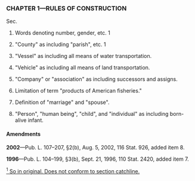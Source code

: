 ### **CHAPTER 1—RULES OF CONSTRUCTION** ###

Sec.

1. Words denoting number, gender, etc. 1

2. "County" as including "parish", etc. 1

3. "Vessel" as including all means of water transportation.

4. "Vehicle" as including all means of land transportation.

5. "Company" or "association" as including successors and assigns.

6. Limitation of term "products of American fisheries."

7. Definition of "marriage" and "spouse".

8. "Person", "human being", "child", and "individual" as including born-alive infant.

#### Amendments ####

**2002**—Pub. L. 107–207, §2(b), Aug. 5, 2002, 116 Stat. 926, added item 8.

**1996**—Pub. L. 104–199, §3(b), Sept. 21, 1996, 110 Stat. 2420, added item 7.

[<sup>1</sup> So in original. Does not conform to section catchline.](#CHAPTER1_1)